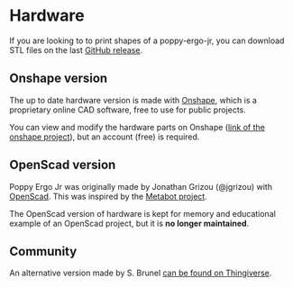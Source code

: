# Hardware

If you are looking to to print shapes of a poppy-ergo-jr, you can download STL files on the last [GitHub release](https://github.com/poppy-project/poppy-ergo-jr/releases).

## Onshape version
The up to date hardware version is made with [Onshape](https://www.onshape.com/), which is a proprietary online CAD software, free to use for public projects.

You can view and modify the hardware parts on Onshape ([link of the onshape project](https://cad.onshape.com/documents/10951c2120eb4209abfff972/w/2b2ed99178db4a72aa4ebcc9/e/32be1ed1ccfc430f80689c93)), but an account (free) is required.


## OpenScad version
Poppy Ergo Jr was originally made by Jonathan Grizou (@jgrizou) with [OpenScad](http://www.openscad.org/).
This was inspired by the [Metabot project](https://github.com/Rhoban/Metabot/).

The OpenScad version of hardware is kept for memory and educational example of an OpenScad project, but it is __no longer maintained__.


## Community
An alternative version made by S. Brunel [can be found on Thingiverse](http://www.thingiverse.com/thing:1246862).


